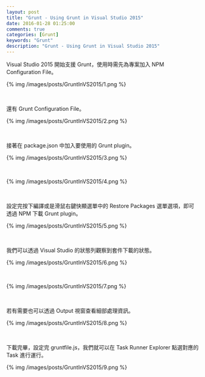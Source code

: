 ```yaml
---
layout: post
title: "Grunt - Using Grunt in Visual Studio 2015"
date: 2016-01-28 01:25:00
comments: true
categories: [Grunt]
keywords: "Grunt"
description: "Grunt - Using Grunt in Visual Studio 2015"
---
```


Visual Studio 2015 開始支援 Grunt，使用時需先為專案加入 NPM Configuration File。  

<!-- More -->

{% img /images/posts/GruntInVS2015/1.png %}

<br/>


還有 Grunt Configuration File。  

{% img /images/posts/GruntInVS2015/2.png %}

<br/>


接著在 package.json 中加入要使用的 Grunt plugin。  

{% img /images/posts/GruntInVS2015/3.png %}

<br/>


{% img /images/posts/GruntInVS2015/4.png %}

<br/>


設定完按下編譯或是滑鼠右鍵快顯選單中的 Restore Packages 選單選項，即可透過 NPM 下載 Grunt plugin。  

{% img /images/posts/GruntInVS2015/5.png %}

<br/>


我們可以透過 Visual Studio 的狀態列觀察到套件下載的狀態。  

{% img /images/posts/GruntInVS2015/6.png %}

<br/>


{% img /images/posts/GruntInVS2015/7.png %}

<br/>


若有需要也可以透過 Output 視窗查看細部處理資訊。  

{% img /images/posts/GruntInVS2015/8.png %}

<br/>


下載完畢，設定完 gruntfile.js，我們就可以在 Task Runner Explorer 點選對應的 Task 進行運行。  

{% img /images/posts/GruntInVS2015/9.png %}
